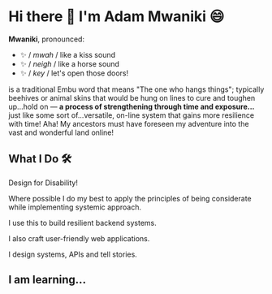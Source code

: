 # Hi there 👋 I'm Adam Mwaniki 😄

**Mwaniki**, pronounced:

-  ✨ / _mwah_ / like a kiss sound
-  ✨ / _neigh_ / like a horse sound
-  ✨ / _key_ / let's open those doors!
  
is a traditional Embu word that means "The one who hangs things"; typically beehives or animal skins that would be hung on lines to cure and toughen up...hold on &#8212; **a process of strengthening through time and exposure...** just like some sort of...versatile, on-line system that gains more resilience with time! Aha! My ancestors must have foreseen my adventure into the vast and wonderful land online!

## What I Do 🛠️

Design for Disability!

Where possible I do my best to apply the principles of being considerate while implementing systemic approach.

I use this to build resilient backend systems.

I also craft user-friendly web applications.

I design systems, APIs and tell stories.

## I am learning...

<!--
**adammwaniki/adammwaniki** is a ✨ _special_ ✨ repository because its `README.md` (this file) appears on your GitHub profile.

Here are some ideas to get you started:

- 🔭 I’m currently working on ...
- 🌱 I’m currently learning ...
- 👯 I’m looking to collaborate on ...
- 🤔 I’m looking for help with ...
- 💬 Ask me about ...
- 📫 How to reach me: ...
- 😄 Pronouns: ...
- ⚡ Fun fact: ...
-->
